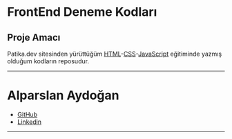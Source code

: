 # FrontEnd Deneme Kodları
## Proje Amacı
Patika.dev sitesinden yürüttüğüm [HTML](https://app.patika.dev/courses/html)-[CSS](https://app.patika.dev/courses/css)-[JavaScript](https://app.patika.dev/courses/javascript) eğitiminde yazmış olduğum kodların reposudur.
*** 
# Alparslan Aydoğan
- [GitHub](https://github.com/Alparslan524?tab=repositories)
- [Linkedin](https://www.linkedin.com/in/alparslan-aydoğan-6038771bb/)
***

